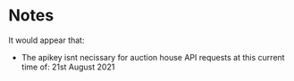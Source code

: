 # Notes
It would appear that:
- The apikey isnt necissary for auction house API requests at this current time of: 21st August 2021
